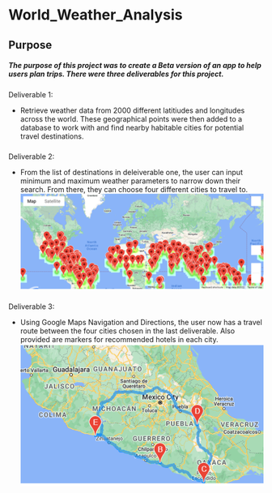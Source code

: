 # World_Weather_Analysis
## Purpose
##### The purpose of this project was to create a Beta version of an app to help users plan trips. There were three deliverables for this project.
#####
Deliverable 1: 
* Retrieve weather data from 2000 different latitiudes and longitudes across the world. These geographical points were then added to a database to work with and find nearby habitable cities for potential travel destinations. 
#####
Deliverable 2:
* From the list of destinations in deleiverable one, the user can input minimum and maximum weather parameters to narrow down their search. From there, they can choose four different cities to travel to.
![](https://github.com/yfaulkne/World_Weather_Analysis/blob/main/Vacation_Search/WeatherPy_vacation_map.png)
#####
Deliverable 3:
* Using Google Maps Navigation and Directions, the user now has a travel route between the four cities chosen in the last deliverable. Also provided are markers for recommended hotels in each city. 
![](https://github.com/yfaulkne/World_Weather_Analysis/blob/main/Vacation_Itenerary/WeatherPy_travel_map.PNG)
